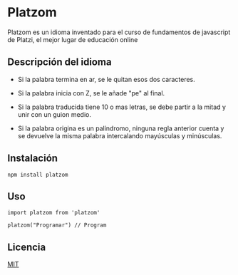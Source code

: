# Platzom

Platzom es un idioma inventado para el curso de fundamentos de javascript de Platzi, el mejor lugar de educación online

## Descripción del idioma

- Si la palabra termina en ar, se le quitan esos dos caracteres.

- Si la palabra inicia con Z, se le añade "pe" al final.

- Si la palabra traducida tiene 10 o mas letras, se debe partir a la mitad y unir con un guion medio.

- Si la palabra origina es un palíndromo, ninguna regla anterior cuenta y se devuelve la misma palabra intercalando mayúsculas y minúsculas.

## Instalación

```
npm install platzom
```

## Uso

```
import platzom from 'platzom'

platzom("Programar") // Program
```

## Licencia
[MIT](https://opensource.org/licenses/MIT)
